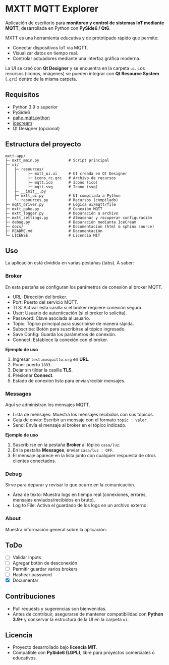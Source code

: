 # MXTT MQTT Explorer

Aplicación de escritorio para **monitoreo y control de sistemas IoT mediante MQTT**, desarrollada en Python con **PySide6 / Qt6**.

MXTT es una herramienta educativa y de prototipado rápido que permite:

- Conectar dispositivos IoT vía MQTT.
- Visualizar datos en tiempo real.
- Controlar actuadores mediante una interfaz gráfica moderna.

La UI se creó con **Qt Designer** y se encuentra en la carpeta `ui`. Los recursos (iconos, imágenes) se pueden integrar con **Qt Resource System** (`.qrc`) dentro de la misma carpeta.

## Requisitos

- Python 3.9 o superior
- PySide6
- [paho.mqtt.python](https://github.com/eclipse-paho/paho.mqtt.python)
- [icecream](https://github.com/gruns/icecream)
- Qt Designer (opcional)

## Estructura del proyecto

```
mxtt-app/
├─ mxtt_main.py             # Script principal
├─ ui/
│   ├─ resources/
│   │     ├─ mxtt_ui.ui     # UI creada en Qt Designer
│   │     ├─ icons_rc.qrc   # Archivo de recursos
│   │     ├─ mqtt.ico       # Icono (ico)
│   │     └─ mqtt.svg       # Icono (svg)
│   ├─ __init__.py
│   ├─ mxtt_ui.py           # UI compilada a Python
│   └─ resources.py         # Recursos (compilado)
├─ mqtt_driver.py           # Lógica ui/mqtt/file
├─ mxtt_paho.py             # Conexión MQTT
├─ mxtt_logger.py           # Depuración a archivo
├─ mxtt_settings.py         # Almacenar y recuperar configuración
├─ debug.py                 # Depuración mediante IceCream
├─ docs/                    # Documentación (html & sphinx source)
├─ README.md                # Documentación
└─ LICENSE                  # Licencia MIT
```

## Uso

La aplicación está dividida en varias pestañas (tabs). A saber:

### Broker

En esta pestaña se configuran los parámetros de conexión al broker MQTT.

- URL: Dirección del broker.
- Port: Puerto del servicio MQTT.
- TLS: Activar esta casilla si el broker requiere conexión segura.
- User: Usuario de autenticación (si el broker lo solicita).
- Password: Clave asociada al usuario.
- Topic: Tópico principal para suscribirse de manera rápida.
- Subscribe: Botón para suscribirse al tópico ingresado.
- Save Config: Guarda los parámetros de conexión.
- Connect: Establece la conexión con el broker.

**Ejemplo de uso**

1. Ingresar `test.mosquitto.org` en **URL**.
2. Poner puerto `1883`.
3. Dejar sin tildar la casilla **TLS**.
4. Presionar **Connect**.
5. Estado de conexión listo para enviar/recibir mensajes.

### Messages

Aquí se administran los mensajes MQTT.

- Lista de mensajes: Muestra los mensajes recibidos con sus tópicos.
- Caja de envío: Escribir un mensaje con el formato `topic : valor`.
- Send: Envía el mensaje al broker en el tópico indicado.

**Ejemplo de uso**

1. Suscribirse en la pestaña **Broker** al tópico `casa/luz`.
2. En la pestaña **Messages**, enviar `casa/luz : OFF`.
3. El mensaje aparece en la lista junto con cualquier respuesta de otros clientes conectados.

### **Debug**

Sirve para depurar y revisar lo que ocurre en la comunicación.

- Área de texto: Muestra logs en tiempo real (conexiones, errores, mensajes enviados/recibidos en bruto).
- Log to File: Activa el guardado de los logs en un archivo externo.

### **About**

Muestra información general sobre la aplicación:

## ToDo

- [ ] Validar inputs
- [ ] Agregar botón de desconexión
- [ ] Permitir guardar varios brokers
- [ ] Hashear password
- [x] Documentar

## Contribuciones

* Pull requests y sugerencias son bienvenidas.
* Antes de contribuir, asegurarse de mantener compatibilidad con **Python 3.9+** y conservar la estructura de la UI en la carpeta `ui`.

## Licencia

* Proyecto desarrollado bajo **licencia MIT**.
* Compatible con **PySide6 (LGPL)**, libre para proyectos comerciales o educativos.

